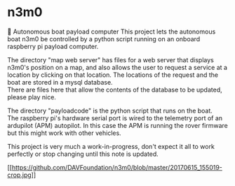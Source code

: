 # n3m0
🚤 Autonomous boat payload computer 
This project lets the autonomous boat n3m0 be controlled by a python script running on an onboard raspberry pi payload computer.

The directory "map web server" has files for a web server that displays n3m0's position on a map,
and also allows the user to request a service at a location by clicking on that location.
The locations of the request and the boat are stored in a mysql database.  
There are files here that allow the contents of the database to be updated, please play nice.

The directory "payloadcode" is the python script that runs on the boat.  
The raspberry pi's hardware serial port is wired to the telemetry port of an ardupilot (APM) autopilot.
In this case the APM is running the rover firmware but this might work with other vehicles.

This project is very much a work-in-progress, don't expect it all to work perfectly or stop changing until this note is updated.

[[https://github.com/DAVFoundation/n3m0/blob/master/20170615_155019-crop.jpg]]

